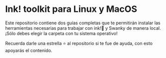 <h1>Ink! toolkit para Linux y MacOS</h1>
<p>Este repositorio contiene dos guías completas que te permitirán instalar las herramientas necesarias para trabajar con ink!🦑 y Swanky de manera local. ¡Sólo debes elegir la carpeta con tu sistema operativo!</p>

<p>Recuerda darle una estrella ⭐️ al repositorio si te fue de ayuda, con esto apoyarás el contenido.</p>